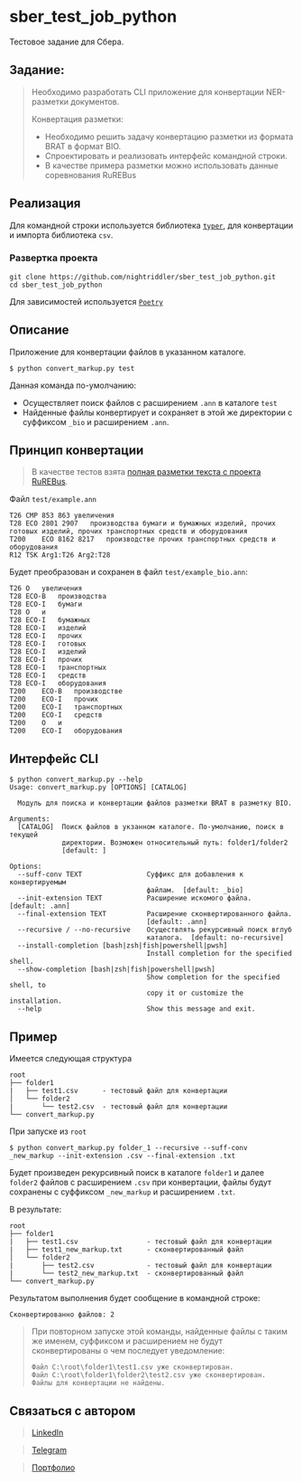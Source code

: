 # sber_test_job_python
Тестовое задание для Сбера.

## Задание:
>Необходимо разработать CLI приложение для конвертации NER-разметки документов.
>
>Конвертация разметки:
>
>- Необходимо решить задачу конвертацию разметки из формата BRAT в формат BIO.
>- Спроектировать и реализовать интерфейс командной строки.
>- В качестве примера разметки можно использовать данные соревнования RuREBus

## Реализация
Для командной строки используется библиотека [`typer`](https://typer.tiangolo.com/), для конвертации и импорта библиотека `csv`.

### Развертка проекта

```
git clone https://github.com/nightriddler/sber_test_job_python.git
cd sber_test_job_python
```
Для зависимостей используется [`Poetry`](https://github.com/python-poetry/poetry)

## Описание
Приложение для конвертации файлов в указанном каталоге.
```
$ python convert_markup.py test
```
Данная команда по-умолчанию:
 - Осуществляет поиск файлов с расширением `.ann` в каталоге `test`
 - Найденные файлы конвертирует и сохраняет  в этой же директории с суффиксом `_bio` и расширением `.ann`.

## Принцип конвертации
>В качестве тестов взята [полная разметки текста с проекта RuREBus](https://github.com/dialogue-evaluation/RuREBus/).

Файл `test/example.ann`
```
T26	CMP 853 863	увеличения
T28	ECO 2801 2907	производства бумаги и бумажных изделий, прочих готовых изделий, прочих транспортных средств и оборудования
T200	ECO 8162 8217	производстве прочих транспортных средств и оборудования
R12	TSK Arg1:T26 Arg2:T28
```
Будет преобразован и сохранен в файл `test/example_bio.ann`:
```
T26	O	увеличения
T28	ECO-B	производства
T28	ECO-I	бумаги
T28	O	и
T28	ECO-I	бумажных
T28	ECO-I	изделий
T28	ECO-I	прочих
T28	ECO-I	готовых
T28	ECO-I	изделий
T28	ECO-I	прочих
T28	ECO-I	транспортных
T28	ECO-I	средств
T28	ECO-I	оборудования
T200	ECO-B	производстве
T200	ECO-I	прочих
T200	ECO-I	транспортных
T200	ECO-I	средств
T200	O	и
T200	ECO-I	оборудования
```

## Интерфейс CLI
```
$ python convert_markup.py --help 
Usage: convert_markup.py [OPTIONS] [CATALOG]

  Модуль для поиска и конвертации файлов разметки BRAT в разметку BIO.

Arguments:
  [CATALOG]  Поиск файлов в укзанном каталоге. По-умолчанию, поиск в текущей
             директории. Возможен относительный путь: folder1/folder2
             [default: ]

Options:
  --suff-conv TEXT                Суффикс для добавления к конвертируемым
                                  файлам.  [default: _bio]
  --init-extension TEXT           Расширение искомого файла.  [default: .ann]
  --final-extension TEXT          Расширение сконвертированного файла.
                                  [default: .ann]
  --recursive / --no-recursive    Осуществлять рекурсивный поиск вглуб
                                  каталога.  [default: no-recursive]
  --install-completion [bash|zsh|fish|powershell|pwsh]
                                  Install completion for the specified shell.
  --show-completion [bash|zsh|fish|powershell|pwsh]
                                  Show completion for the specified shell, to
                                  copy it or customize the installation.
  --help                          Show this message and exit.
```

## Пример
Имеется следующая структура
```
root
├── folder1            
|   ├── test1.csv      - тестовый файл для конвертации
│   └── folder2        
|       └── test2.csv  - тестовый файл для конвертации
└── convert_markup.py 

```
При запуске из `root`

```
$ python convert_markup.py folder_1 --recursive --suff-conv _new_markup --init-extension .csv --final-extension .txt
```
Будет произведен рекурсивный поиск в каталоге `folder1` и далее `folder2` файлов с расширением `.csv` при конвертации, файлы будут сохранены с суффиксом `_new_markup` и расширением `.txt`.

В результате:
```
root
├── folder1            
|   ├── test1.csv                 - тестовый файл для конвертации
|   ├── test1_new_markup.txt      - сконвертированный файл 
│   └── folder2
|       ├── test2.csv             - тестовый файл для конвертации         
|       └── test2_new_markup.txt  - сконвертированный файл
└── convert_markup.py 
```
Результатом выполнения будет сообщение в командной строке:
```
Сконвертированно файлов: 2
```
>При повторном запуске этой команды, найденные файлы с таким же именем, суффиксом и расширением не будут сконвертированы о чем последует уведомление:
>```
>Файл C:\root\folder1\test1.csv уже сконвертирован.
>Файл C:\root\folder1\folder2\test2.csv уже сконвертирован.
>Файлы для конвертации не найдены.
>```
>
## Связаться с автором
>[LinkedIn](http://linkedin.com/in/aizi)

>[Telegram](https://t.me/nightriddler)

>[Портфолио](https://github.com/nightriddler)
